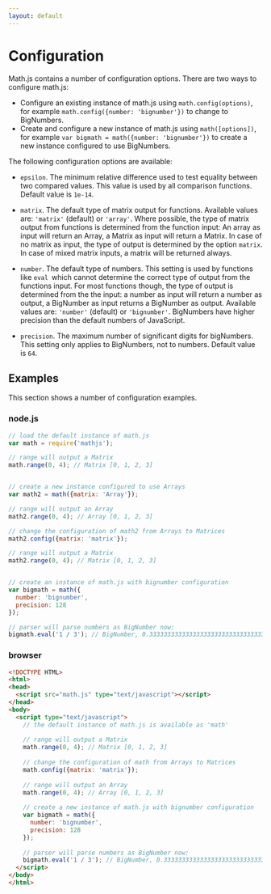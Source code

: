 ```yaml
---
layout: default
---
```


# Configuration

Math.js contains a number of configuration options. There are two ways to 
configure math.js:

- Configure an existing instance of math.js using `math.config(options)`,
  for example `math.config({number: 'bignumber'})` to change to BigNumbers.
- Create and configure a new instance of math.js using `math([options])`,
  for example `var bigmath = math({number: 'bignumber'})` to create a new
  instance configured to use BigNumbers.

The following configuration options are available:

- `epsilon`. The minimum relative difference used to test equality between two
  compared values. This value is used by all comparison functions.
  Default value is `1e-14`.

- `matrix`. The default type of matrix output for functions.
  Available values are: `'matrix'` (default) or `'array'`.
  Where possible, the type of matrix output from functions is determined from
  the function input: An array as input will return an Array, a Matrix as input
  will return a Matrix. In case of no matrix as input, the type of output is
  determined by the option `matrix`. In case of mixed matrix
  inputs, a matrix will be returned always.

- `number`. The default type of numbers. This setting is used by functions
  like `eval `which cannot determine the correct type of output from the
  functions input. For most functions though, the type of output is determined
  from the the input: a number as input will return a number as output,
  a BigNumber as input returns a BigNumber as output.
  Available values are: `'number'` (default) or `'bignumber'`.
  BigNumbers have higher precision than the default numbers of JavaScript.

- `precision`. The maximum number of significant digits for bigNumbers.
  This setting only applies to BigNumbers, not to numbers.
  Default value is `64`.


## Examples

This section shows a number of configuration examples.

### node.js

```js
// load the default instance of math.js
var math = require('mathjs');

// range will output a Matrix
math.range(0, 4); // Matrix [0, 1, 2, 3]


// create a new instance configured to use Arrays
var math2 = math({matrix: 'Array'});

// range will output an Array 
math2.range(0, 4); // Array [0, 1, 2, 3]

// change the configuration of math2 from Arrays to Matrices
math2.config({matrix: 'matrix'});

// range will output a Matrix
math2.range(0, 4); // Matrix [0, 1, 2, 3]


// create an instance of math.js with bignumber configuration
var bigmath = math({
  number: 'bignumber',
  precision: 128
});

// parser will parse numbers as BigNumber now:
bigmath.eval('1 / 3'); // BigNumber, 0.33333333333333333333333333333333
```

### browser


```html
<!DOCTYPE HTML>
<html>
<head>
  <script src="math.js" type="text/javascript"></script>
</head>
<body>
  <script type="text/javascript">
    // the default instance of math.js is available as 'math'
  
    // range will output a Matrix
    math.range(0, 4); // Matrix [0, 1, 2, 3]
    
    // change the configuration of math from Arrays to Matrices
    math.config({matrix: 'matrix'});
    
    // range will output an Array 
    math.range(0, 4); // Array [0, 1, 2, 3]
    
    // create a new instance of math.js with bignumber configuration
    var bigmath = math({
      number: 'bignumber',
      precision: 128
    });
    
    // parser will parse numbers as BigNumber now:
    bigmath.eval('1 / 3'); // BigNumber, 0.33333333333333333333333333333333
  </script>
</body>
</html>

```
